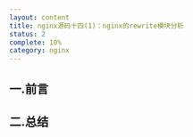 ```yaml
---
layout: content
title: nginx源码十四(1)：nginx的rewrite模块分析
status: 2
complete: 10% 
category: nginx
---
```


## 一.前言



## 二.总结

